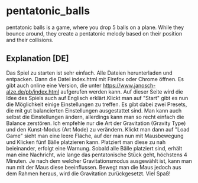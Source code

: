 # pentatonic_balls
pentatonic balls is a game, where you drop 5 balls on a plane. While they bounce around, they create a pentatonic melody based on their position and their collisions.

## Explanation [DE]
Das Spiel zu starten ist sehr einfach. Alle Dateien herunterladen und entpacken. Dann die Datei index.html mit Firefox oder Chrome öffnen. Es gibt auch online eine Version, die unter https://www.janosch-alze.de/pb/index.html aufgerufen werden kann. Auf dieser Seite wird die Idee des Spiels auch auf Englisch erklärt.Klickt man auf "Start" gibt es nun die Möglichkeit einige Einstellungen zu treffen. Es gibt dabei zwei Presets, die mit gut balancierten Einstellungen ausgestattet sind. Man kann auch selbst die Einstellungen ändern, allerdings kann man so recht einfach die Balance zerstören. Ich empfehle nur die Art der Gravitation (Gravity Type) und den Kunst-Modus (Art Mode) zu verändern. Klickt man dann auf "Load Game" sieht man eine leere Fläche, auf der man nun mit Mausbewegung und Klicken fünf Bälle platzieren kann. Platziert man diese zu nah beieinander, erfolgt eine Warnung. Sobald alle Bälle platziert sind, erhält man eine Nachricht, wie lange das pentatonische Stück geht, höchstens 4 Minuten. Je nach dem welcher Gravitationsmodus ausgewählt ist, kann man nun mit der Maus diese beeinflussen. Bewegt man die Maus jedoch aus dem Rahmen heraus, wird die Gravitation zurückgesetzt.
Viel Spaß!
